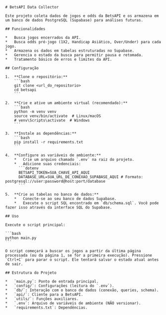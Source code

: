     # BetsAPI Data Collector

    Este projeto coleta dados de jogos e odds da BetsAPI e os armazena em um banco de dados PostgreSQL (Supabase) para análises futuras.

    ## Funcionalidades

    *   Busca jogos encerrados da API.
    *   Busca odds pré-jogo (1X2, Handicap Asiático, Over/Under) para cada jogo.
    *   Armazena os dados em tabelas estruturadas no Supabase.
    *   Gerencia o estado da busca para permitir pausa e retomada.
    *   Tratamento básico de erros e limites da API.

    ## Configuração

    1.  **Clone o repositório:**
        ```bash
        git clone <url_do_repositorio>
        cd betsapi
        ```

    2.  **Crie e ative um ambiente virtual (recomendado):**
        ```bash
        python -m venv venv
        source venv/bin/activate  # Linux/macOS
        # venv\Scripts\activate  # Windows
        ```

    3.  **Instale as dependências:**
        ```bash
        pip install -r requirements.txt
        ```

    4.  **Configure as variáveis de ambiente:**
        *   Crie um arquivo chamado `.env` na raiz do projeto.
        *   Adicione suas credenciais:
          ```dotenv
          BETSAPI_TOKEN=SUA_CHAVE_API_AQUI
          DATABASE_URL=SUA_URL_DE_CONEXAO_SUPABASE_AQUI # Formato: postgresql://user:password@host:port/database
          ```

    5.  **Crie as tabelas no banco de dados:**
        *   Conecte-se ao seu banco de dados Supabase.
        *   Execute o script SQL encontrado em `db/schema.sql`. Você pode fazer isso através da interface SQL do Supabase.

    ## Uso

    Execute o script principal:

    ```bash
    python main.py
    ```

    O script começará a buscar os jogos a partir da última página processada (ou da página 1, se for a primeira execução). Pressione `Ctrl+C` para parar o script. Ele tentará salvar o estado atual antes de sair.

    ## Estrutura do Projeto

    *   `main.py`: Ponto de entrada principal.
    *   `config/`: Configurações (leitura do `.env`).
    *   `db/`: Interação com o banco de dados (conexão, queries, schema).
    *   `api/`: Cliente para a BetsAPI.
    *   `utils/`: Funções auxiliares.
    *   `.env`: Arquivo de variáveis de ambiente (NÃO versionar).
    *   `requirements.txt`: Dependências.
